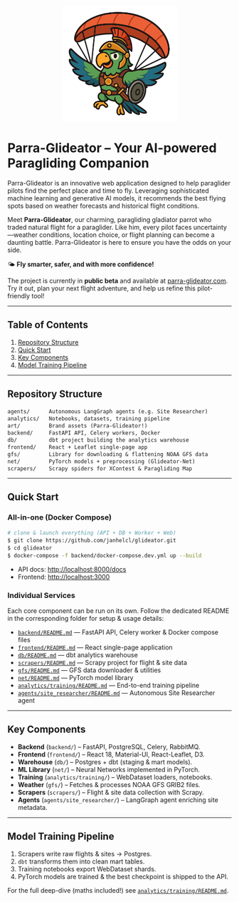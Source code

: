 <p align="center">
  <img src="https://github.com/janhelcl/glideator/blob/main/parra-glideator.png" alt="Parra-Glideator Mascot" width="260" />
</p>

# Parra-Glideator – Your AI-powered Paragliding Companion

Parra-Glideator is an innovative web application designed to help paraglider pilots find the perfect place and time to fly. Leveraging sophisticated machine learning and generative AI models, it recommends the best flying spots based on weather forecasts and historical flight conditions.

Meet **Parra-Glideator**, our charming, paragliding gladiator parrot who traded natural flight for a paraglider. Like him, every pilot faces uncertainty—weather conditions, location choice, or flight planning can become a daunting battle. Parra-Glideator is here to ensure you have the odds on your side.

🌤️ **Fly smarter, safer, and with more confidence!**

The project is currently in **public beta** and available at [parra-glideator.com](https://www.parra-glideator.com/). Try it out, plan your next flight adventure, and help us refine this pilot-friendly tool!


---

## Table of Contents

1. [Repository Structure](#repository-structure)
2. [Quick Start](#quick-start)
3. [Key Components](#key-components)
4. [Model Training Pipeline](#model-training-pipeline)

---

## Repository Structure

```
agents/      Autonomous LangGraph agents (e.g. Site Researcher)
analytics/   Notebooks, datasets, training pipeline
art/         Brand assets (Parra-Glideator!)
backend/     FastAPI API, Celery workers, Docker
db/          dbt project building the analytics warehouse
frontend/    React + Leaflet single-page app
gfs/         Library for downloading & flattening NOAA GFS data
net/         PyTorch models + preprocessing (Glideator-Net)
scrapers/    Scrapy spiders for XContest & Paragliding Map
```

---

## Quick Start

### All-in-one (Docker Compose)

```bash
# clone & launch everything (API + DB + Worker + Web)
$ git clone https://github.com/janhelcl/glideator.git
$ cd glideator
$ docker-compose -f backend/docker-compose.dev.yml up --build
```

* API docs: <http://localhost:8000/docs>  
* Frontend: <http://localhost:3000>

### Individual Services

Each core component can be run on its own. Follow the dedicated README in the corresponding folder for setup & usage details:

* [`backend/README.md`](backend/README.md) — FastAPI API, Celery worker & Docker compose files
* [`frontend/README.md`](frontend/README.md) — React single-page application
* [`db/README.md`](db/README.md) — dbt analytics warehouse
* [`scrapers/README.md`](scrapers/README.md) — Scrapy project for flight & site data
* [`gfs/README.md`](gfs/README.md) — GFS data downloader & utilities
* [`net/README.md`](net/README.md) — PyTorch model library
* [`analytics/training/README.md`](analytics/training/README.md) — End-to-end training pipeline
* [`agents/site_researcher/README.md`](agents/site_researcher/README.md) — Autonomous Site Researcher agent

---

## Key Components

* **Backend** (`backend/`) – FastAPI, PostgreSQL, Celery, RabbitMQ.
* **Frontend** (`frontend/`) – React 18, Material-UI, React-Leaflet, D3.
* **Warehouse** (`db/`) – Postgres + dbt (staging & mart models).
* **ML Library** (`net/`) – Neural Networks implemented in PyTorch.
* **Training** (`analytics/training/`) – WebDataset loaders, notebooks.
* **Weather** (`gfs/`) – Fetches & processes NOAA GFS GRIB2 files.
* **Scrapers** (`scrapers/`) – Flight & site data collection with Scrapy.
* **Agents** (`agents/site_researcher/`) – LangGraph agent enriching site metadata.

---

## Model Training Pipeline

1. Scrapers write raw flights & sites → Postgres.
2. `dbt` transforms them into clean mart tables.
3. Training notebooks export WebDataset shards.
4. PyTorch models are trained & the best checkpoint is shipped to the API.

For the full deep-dive (maths included!) see [`analytics/training/README.md`](analytics/training/README.md).